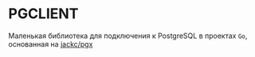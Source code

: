 # PGCLIENT

Маленькая библиотека для подключения к PostgreSQL в проектах `Go`, основанная на [jackc/pgx](github.com/jackc/pgx)